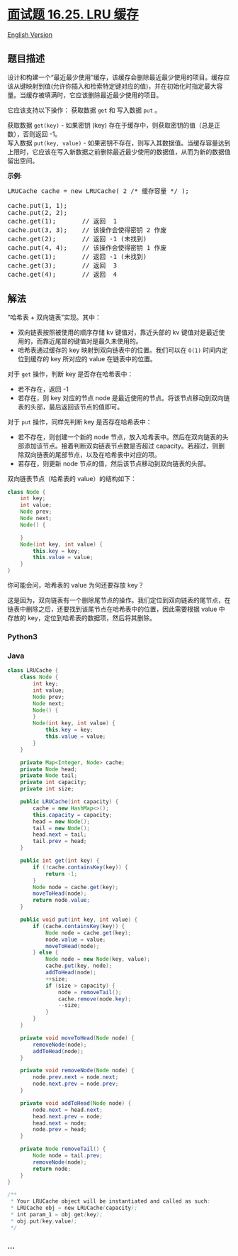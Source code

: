 # [面试题 16.25. LRU 缓存](https://leetcode.cn/problems/lru-cache-lcci)

[English Version](/lcci/16.25.LRU%20Cache/README_EN.md)

## 题目描述

<!-- 这里写题目描述 -->
<p>设计和构建一个&ldquo;最近最少使用&rdquo;缓存，该缓存会删除最近最少使用的项目。缓存应该从键映射到值(允许你插入和检索特定键对应的值)，并在初始化时指定最大容量。当缓存被填满时，它应该删除最近最少使用的项目。</p>

<p>它应该支持以下操作： 获取数据 <code>get</code> 和 写入数据 <code>put</code> 。</p>

<p>获取数据 <code>get(key)</code> - 如果密钥 (key) 存在于缓存中，则获取密钥的值（总是正数），否则返回 -1。<br>
写入数据 <code>put(key, value)</code> - 如果密钥不存在，则写入其数据值。当缓存容量达到上限时，它应该在写入新数据之前删除最近最少使用的数据值，从而为新的数据值留出空间。</p>

<p><strong>示例:</strong></p>

<pre>LRUCache cache = new LRUCache( 2 /* 缓存容量 */ );

cache.put(1, 1);
cache.put(2, 2);
cache.get(1);       // 返回  1
cache.put(3, 3);    // 该操作会使得密钥 2 作废
cache.get(2);       // 返回 -1 (未找到)
cache.put(4, 4);    // 该操作会使得密钥 1 作废
cache.get(1);       // 返回 -1 (未找到)
cache.get(3);       // 返回  3
cache.get(4);       // 返回  4
</pre>

## 解法

<!-- 这里可写通用的实现逻辑 -->

“哈希表 + 双向链表”实现。其中：

-   双向链表按照被使用的顺序存储 kv 键值对，靠近头部的 kv 键值对是最近使用的，而靠近尾部的键值对是最久未使用的。
-   哈希表通过缓存的 key 映射到双向链表中的位置。我们可以在 `O(1)` 时间内定位到缓存的 key 所对应的 value 在链表中的位置。

对于 `get` 操作，判断 key 是否存在哈希表中：

-   若不存在，返回 -1
-   若存在，则 key 对应的节点 node 是最近使用的节点。将该节点移动到双向链表的头部，最后返回该节点的值即可。

对于 `put` 操作，同样先判断 key 是否存在哈希表中：

-   若不存在，则创建一个新的 node 节点，放入哈希表中。然后在双向链表的头部添加该节点。接着判断双向链表节点数是否超过 capacity。若超过，则删除双向链表的尾部节点，以及在哈希表中对应的项。
-   若存在，则更新 node 节点的值，然后该节点移动到双向链表的头部。

双向链表节点（哈希表的 value）的结构如下：

```java
class Node {
	int key;
	int value;
	Node prev;
	Node next;
	Node() {

	}
	Node(int key, int value) {
		this.key = key;
		this.value = value;
	}
}
```

你可能会问，哈希表的 value 为何还要存放 key？

这是因为，双向链表有一个删除尾节点的操作。我们定位到双向链表的尾节点，在链表中删除之后，还要找到该尾节点在哈希表中的位置，因此需要根据 value 中存放的 key，定位到哈希表的数据项，然后将其删除。

<!-- tabs:start -->

### **Python3**

<!-- 这里可写当前语言的特殊实现逻辑 -->



### **Java**

<!-- 这里可写当前语言的特殊实现逻辑 -->

```java
class LRUCache {
    class Node {
        int key;
        int value;
        Node prev;
        Node next;
        Node() {
        }
        Node(int key, int value) {
            this.key = key;
            this.value = value;
        }
    }

    private Map<Integer, Node> cache;
    private Node head;
    private Node tail;
    private int capacity;
    private int size;

    public LRUCache(int capacity) {
        cache = new HashMap<>();
        this.capacity = capacity;
        head = new Node();
        tail = new Node();
        head.next = tail;
        tail.prev = head;
    }

    public int get(int key) {
        if (!cache.containsKey(key)) {
            return -1;
        }
        Node node = cache.get(key);
        moveToHead(node);
        return node.value;
    }

    public void put(int key, int value) {
        if (cache.containsKey(key)) {
            Node node = cache.get(key);
            node.value = value;
            moveToHead(node);
        } else {
            Node node = new Node(key, value);
            cache.put(key, node);
            addToHead(node);
            ++size;
            if (size > capacity) {
                node = removeTail();
                cache.remove(node.key);
                --size;
            }
        }
    }

    private void moveToHead(Node node) {
        removeNode(node);
        addToHead(node);
    }

    private void removeNode(Node node) {
        node.prev.next = node.next;
        node.next.prev = node.prev;
    }

    private void addToHead(Node node) {
        node.next = head.next;
        head.next.prev = node;
        head.next = node;
        node.prev = head;
    }

    private Node removeTail() {
        Node node = tail.prev;
        removeNode(node);
        return node;
    }
}

/**
 * Your LRUCache object will be instantiated and called as such:
 * LRUCache obj = new LRUCache(capacity);
 * int param_1 = obj.get(key);
 * obj.put(key,value);
 */
```

### **...**

```

```


